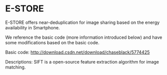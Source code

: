 # E-STORE
E-STORE offers near-deduplication for image sharing based on the energy availability in Smartphone.

We reference the basic code (more information introduced below) and have some modifications based on the basic code.

Basic code: http://download.csdn.net/download/chaseblack/5774425

Descriptions:
    SIFT is a open-source feature extraction algorithm for image matching.
